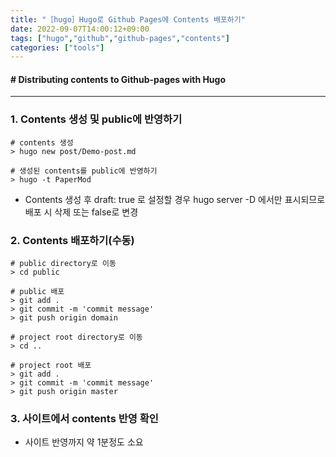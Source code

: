 ```yaml
---
title: "［hugo］Hugo로 Github Pages에 Contents 배포하기"
date: 2022-09-07T14:00:12+09:00
tags: ["hugo","github","github-pages","contents"]
categories: ["tools"]
---
```

####  # Distributing contents to Github-pages with Hugo
***
### 1. Contents 생성 및 public에 반영하기
```
# contents 생성
> hugo new post/Demo-post.md

# 생성된 contents를 public에 반영하기
> hugo -t PaperMod
```
- Contents 생성 후 draft: true 로 설정할 경우 hugo server -D 에서만 표시되므로 배포 시 삭제 또는 false로 변경

### 2. Contents 배포하기(수동)
```
# public directory로 이동
> cd public

# public 배포
> git add .
> git commit -m 'commit message'
> git push origin domain

# project root directory로 이동
> cd ..

# project root 배포
> git add .
> git commit -m 'commit message'
> git push origin master
```

### 3. 사이트에서 contents 반영 확인
- 사이트 반영까지 약 1분정도 소요
